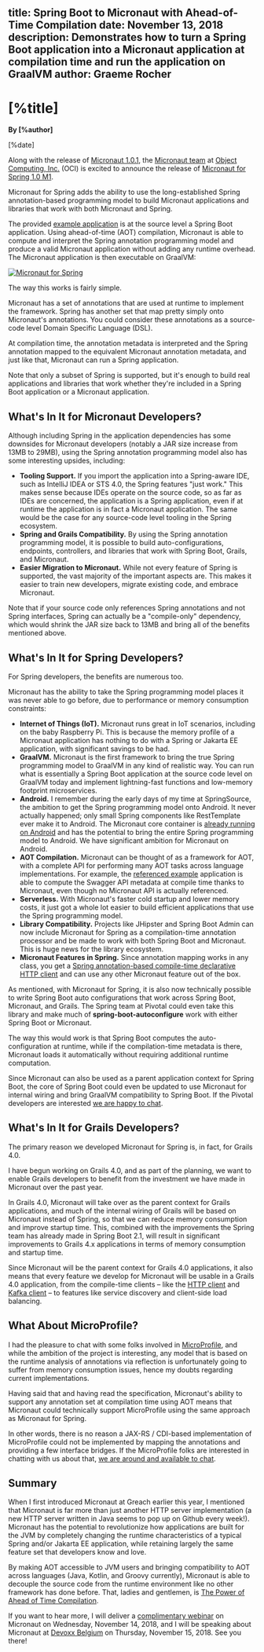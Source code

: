 title: Spring Boot to Micronaut with Ahead-of-Time Compilation
date: November 13, 2018  
description: Demonstrates how to turn a Spring Boot application into a Micronaut application at compilation time and run the application on GraalVM
author: Graeme Rocher
---

# [%title]

**By [%author]**

[%date] 

Along with the release of [Micronaut 1.0.1](https://github.com/micronaut-projects/micronaut-core/releases/tag/v1.0.1), the [Micronaut team](https://objectcomputing.com/products/2gm-team) at [Object Computing, Inc.](https://objectcomputing.com/) (OCI) is excited to announce the release of [Micronaut for Spring 1.0 M1](https://github.com/micronaut-projects/micronaut-spring).

Micronaut for Spring adds the ability to use the long-established Spring annotation-based programming model to build Micronaut applications and libraries that work with both Micronaut and Spring.

The provided [example application](https://github.com/micronaut-projects/micronaut-spring/tree/master/examples/greeting-service) is at the source level a Spring Boot application. Using ahead-of-time (AOT) compilation, Micronaut is able to compute and interpret the Spring annotation programming model and produce a valid Micronaut application without adding any runtime overhead. The Micronaut application is then executable on GraalVM:

[![Micronaut for Spring](./2018-11-13-img01.gif)](https://www.youtube.com/embed/JvzD2SEw0-E "Micronaut for Spring")

The way this works is fairly simple.

Micronaut has a set of annotations that are used at runtime to implement the framework. Spring has another set that map pretty simply onto Micronaut's annotations. You could consider these annotations as a source-code level Domain Specific Language (DSL).

At compilation time, the annotation metadata is interpreted and the Spring annotation mapped to the equivalent Micronaut annotation metadata, and just like that, Micronaut can run a Spring application.

Note that only a subset of Spring is supported, but it's enough to build real applications and libraries that work whether they're included in a Spring Boot application or a Micronaut application.

## What's In It for Micronaut Developers?

Although including Spring in the application dependencies has some downsides for Micronaut developers (notably a JAR size increase from 13MB to 29MB), using the Spring annotation programming model also has some interesting upsides, including:

*   **Tooling Support.** If you import the application into a Spring-aware IDE, such as IntelliJ IDEA or STS 4.0, the Spring features "just work." This makes sense because IDEs operate on the source code, so as far as IDEs are concerned, the application is a Spring application, even if at runtime the application is in fact a Micronaut application. The same would be the case for any source-code level tooling in the Spring ecosystem.
*   **Spring and Grails Compatibility.** By using the Spring annotation programming model, it is possible to build auto-configurations, endpoints, controllers, and libraries that work with Spring Boot, Grails, and Micronaut. 
*   **Easier Migration to Micronaut.** While not every feature of Spring is supported, the vast majority of the important aspects are. This makes it easier to train new developers, migrate existing code, and embrace Micronaut.

Note that if your source code only references Spring annotations and not Spring interfaces, Spring can actually be a "compile-only" dependency, which would shrink the JAR size back to 13MB and bring all of the benefits mentioned above.

## What's In It for Spring Developers?

For Spring developers, the benefits are numerous too.

Micronaut has the ability to take the Spring programming model places it was never able to go before, due to performance or memory consumption constraints:

*   **Internet of Things (IoT).** Micronaut runs great in IoT scenarios, including on the baby Raspberry Pi. This is because the memory profile of a Micronaut application has nothing to do with a Spring or Jakarta EE application, with significant savings to be had.
*   **GraalVM.** Micronaut is the first framework to bring the true Spring programming model to GraalVM in any kind of realistic way. You can run what is essentially a Spring Boot application at the source code level on GraalVM today and implement lightning-fast functions and low-memory footprint microservices.
*   **Android.** I remember during the early days of my time at SpringSource, the ambition to get the Spring programming model onto Android. It never actually happened; only small Spring components like RestTemplate ever make it to Android. The Micronaut core container is [already running on Android](https://docs.micronaut.io/latest/guide/index.html#android) and has the potential to bring the entire Spring programming model to Android. We have significant ambition for Micronaut on Android.
*   **AOT Compilation.** Micronaut can be thought of as a framework for AOT, with a complete API for performing many AOT tasks across language implementations. For example, the [referenced example](https://github.com/micronaut-projects/micronaut-spring/tree/master/examples/greeting-service) application is able to compute the Swagger API metadata at compile time thanks to Micronaut, even though no Micronaut API is actually referenced.
*   **Serverless.** With Micronaut's faster cold startup and lower memory costs, it just got a whole lot easier to build efficient applications that use the Spring programming model.
*   **Library Compatibility.** Projects like JHipster and Spring Boot Admin can now include Micronaut for Spring as a compilation-time annotation processor and be made to work with both Spring Boot and Micronaut. This is huge news for the library ecosystem.
*   **Micronaut Features in Spring.** Since annotation mapping works in any class, you get a [Spring annotation-based compile-time declarative HTTP client](https://github.com/micronaut-projects/micronaut-spring/blob/master/examples/greeting-service/src/test/java/greeting/example/GreetingClient.java) and can use any other Micronaut feature out of the box.

As mentioned, with Micronaut for Spring, it is also now technically possible to write Spring Boot auto configurations that work across Spring Boot, Micronaut, and Grails. The Spring team at Pivotal could even take this library and make much of **spring-boot-autoconfigure** work with either Spring Boot or Micronaut.

The way this would work is that Spring Boot computes the auto-configuration at runtime, while if the compilation-time metadata is there, Micronaut loads it automatically without requiring additional runtime computation.

Since Micronaut can also be used as a parent application context for Spring Boot, the core of Spring Boot could even be updated to use Micronaut for internal wiring and bring GraalVM compatibility to Spring Boot. If the Pivotal developers are interested [we are happy to chat](https://gitter.im/micronautfw).

## What's In It for Grails Developers?

The primary reason we developed Micronaut for Spring is, in fact, for Grails 4.0.

I have begun working on Grails 4.0, and as part of the planning, we want to enable Grails developers to benefit from the investment we have made in Micronaut over the past year.

In Grails 4.0, Micronaut will take over as the parent context for Grails applications, and much of the internal wiring of Grails will be based on Micronaut instead of Spring, so that we can reduce memory consumption and improve startup time. This, combined with the improvements the Spring team has already made in Spring Boot 2.1, will result in significant improvements to Grails 4.x applications in terms of memory consumption and startup time.

Since Micronaut will be the parent context for Grails 4.0 applications, it also means that every feature we develop for Micronaut will be usable in a Grails 4.0 application, from the compile-time clients – like the [HTTP client](https://docs.micronaut.io/latest/guide/index.html#clientAnnotation) and [Kafka client](https://docs.micronaut.io/latest/guide/index.html#kafkaClient) – to features like service discovery and client-side load balancing.

## What About MicroProfile?

I had the pleasure to chat with some folks involved in [MicroProfile](https://microprofile.io "MicroProfile"), and while the ambition of the project is interesting, any model that is based on the runtime analysis of annotations via reflection is unfortunately going to suffer from memory consumption issues, hence my doubts regarding current implementations. 

Having said that and having read the specification, Micronaut's ability to support any annotation set at compilation time using AOT means that Micronaut could technically support MicroProfile using the same approach as Micronaut for Spring.

In other words, there is no reason a JAX-RS / CDI-based implementation of MicroProfile could not be implemented by mapping the annotations and providing a few interface bridges. If the MicroProfile folks are interested in chatting with us about that, [we are around and available to chat](https://gitter.im/micronautfw).

## Summary

When I first introduced Micronaut at Greach earlier this year, I mentioned that Micronaut is far more than just another HTTP server implementation (a new HTTP server written in Java seems to pop up on Github every week!). Micronaut has the potential to revolutionize how applications are built for the JVM by completely changing the runtime characteristics of a typical Spring and/or Jakarta EE application, while retaining largely the same feature set that developers know and love.

By making AOT accessible to JVM users and bringing compatibility to AOT across languages (Java, Kotlin, and Groovy currently), Micronaut is able to decouple the source code from the runtime environment like no other framework has done before. That, ladies and gentlemen, is [The Power of Ahead of Time Compilation](https://objectcomputing.com/news/2018/09/30/micronaut-1-rc1).

If you want to hear more, I will deliver a [complimentary webinar](https://objectcomputing.com/resources/events/webinars/introduction-to-micronaut "Complimentary Webinar") on Micronaut on Wednesday, November 14, 2018, and I will be speaking about Micronaut at [Devoxx Belgium](https://dvbe18.confinabox.com/talk/BZV-3566/Introduction_to_Micronaut:_Lightweight_Microservices_with_Ahead_of_Time_Compilation) on Thursday, November 15, 2018\. See you there!